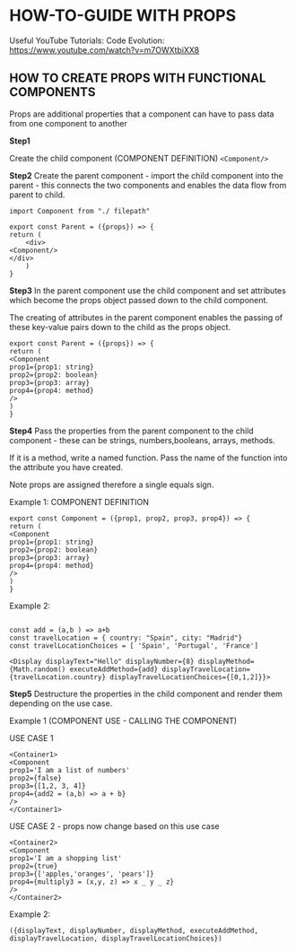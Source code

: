 # HOW-TO-GUIDE WITH PROPS

Useful YouTube Tutorials:
Code Evolution: https://www.youtube.com/watch?v=m7OWXtbiXX8

## HOW TO CREATE PROPS WITH FUNCTIONAL COMPONENTS

Props are additional properties that a component can have to pass data from one component to another

**Step1**

Create the child component (COMPONENT DEFINITION)
`<Component/>`

**Step2**
Create the parent component - import the child component into the parent - this connects the two components and enables the data flow from parent to child.

```
import Component from "./ filepath"

export const Parent = ({props}) => {
return (
    <div>
<Component/>
</div>
    )
}
```

**Step3**
In the parent component use the child component and set attributes which become the props object passed down to the child component.

The creating of attributes in the parent component enables the passing of these key-value pairs down to the child as the props object.

```
export const Parent = ({props}) => {
return (
<Component
prop1={prop1: string}
prop2={prop2: boolean}
prop3={prop3: array}
prop4={prop4: method}
/>
)
}
```

**Step4**
Pass the properties from the parent component to the child component - these can be strings, numbers,booleans, arrays, methods.

If it is a method, write a named function. Pass the name of the function into the attribute you have created.

Note props are assigned therefore a single equals sign.

Example 1: COMPONENT DEFINITION

```
export const Component = ({prop1, prop2, prop3, prop4}) => {
return (
<Component
prop1={prop1: string}
prop2={prop2: boolean}
prop3={prop3: array}
prop4={prop4: method}
/>
)
}
```

Example 2:

```

const add = (a,b ) => a+b
const travelLocation = { country: "Spain", city: "Madrid"}
const travelLocationChoices = [ 'Spain', 'Portugal', 'France']

<Display displayText="Hello" displayNumber={8} displayMethod={Math.random() executeAddMethod={add} displayTravelLocation={travelLocation.country} displayTravelLocationChoices={[0,1,2]}}>

```

**Step5**
Destructure the properties in the child component and render them depending on the use case.

Example 1 (COMPONENT USE - CALLING THE COMPONENT)

USE CASE 1

```
<Container1>
<Component
prop1='I am a list of numbers'
prop2={false}
prop3={[1,2, 3, 4]}
prop4={add2 = (a,b) => a + b}
/>
</Container1>
```

USE CASE 2 - props now change based on this use case

```
<Container2>
<Component
prop1='I am a shopping list'
prop2={true}
prop3={['apples,'oranges', 'pears']}
prop4={multiply3 = (x,y, z) => x _ y _ z}
/>
</Container2>

```

Example 2:

```
({displayText, displayNumber, displayMethod, executeAddMethod, displayTravelLocation, displayTravelLocationChoices})

```

